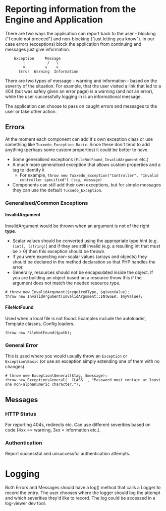 # Reporting information from the Engine and Application #

There are two ways the application can report back to the user - blocking ("I could not proceed") and non-blocking ("just letting you know"). In our case errors (exceptions) block the application from continuing and messages just give information.

```
    Exception     Message
        |          /   \
        v         v    v
      Error  Warning  Information
```

There are two types of message - warning and information - based on the severity of the situation. For example, that the user visited a link that led to a 404 (but was safely given an error page) is a warning (and not an error), while the user successfully logging in is an informational message.

The application can choose to pass on caught errors and messages to the user or take other action.

## Errors ##

At the moment each component can add it's own exception class or use something like `Tuxxedo_Exception_Basic`. Since these don't tend to add anything (perhaps some custom properties) it could be better to have:

  * Some generalised exceptions (`FileNotFound`, `InvalidArgument` etc.)
  * A much more generalised exception that allows custom properties and a tag to identify it
    * For example, `throw new Tuxxedo_Exception("Controller", "Invalid controller specified") (tag, message)`
  * Components can still add their own exceptions, but for simple messages they can use the default `Tuxxedo_Exception`.

### Generalised/Common Exceptions ###

#### InvalidArgument ####

InvalidArgument would be thrown when an argument is not of the right **type**.

  * Scalar values should be converted using the appropriate type hint (e.g. `(int), (string)`) and if they are still invalid (e.g. a resulting int that must be > 0) then this exception should be thrown.
  * If you were expecting non-scalar values (arrays and objects) they should be declared in the method declaration so that PHP handles the error.
  * Generally, resources should not be encapsulated inside the object. If you are building an object based on a resource throw this if the argument does not match the needed resource type.

```
# throw new InvalidArgument($requiredType, $givenValue);
throw new InvalidArgument(InvalidArgument::INTEGER, $myValue);
```

#### FileNotFound ####

Used when a local file is not found. Examples include the autoloader, Template classes, Config loaders.

```
throw new FileNotFound($path);
```

### General Error ###

This is used where you would usually throw an `Exception` or `Exception\Basic` (or use an exception simply extending one of them with no changes).

```
# throw new Exception\General($tag, $message);
throw new Exception\General(__CLASS__, "Password must contain at least one non-alphanumeric character.");
```

## Messages ##

### HTTP Status ###

For reporting 404s, redirects etc. Can use different severities based on code (4xx == warning, 3xx = information etc.).

### Authentication ###

Report successful and unsuccessful authentication attempts.

# Logging #

Both Errors and Messages should have a log() method that calls a Logger to record the entry. The user chooses where the logger should log the attempt and which severities they'd like to record. The log could be accessed in a log-viewer dev tool.